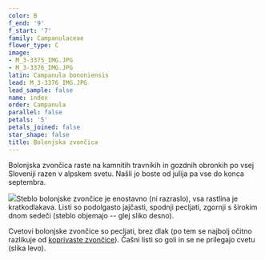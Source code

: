 ```yaml
---
color: B
f_end: '9'
f_start: '7'
family: Campanulaceae
flower_type: C
image:
- M_3-3375_IMG.JPG
- M_3-3376_IMG.JPG
latin: Campanula bononiensis
lead: M_3-3376_IMG.JPG
lead_sample: false
name: index
order: Campanula
parallel: false
petals: '5'
petals_joined: false
star_shape: false
title: Bolonjska zvončica
---
```

Bolonjska zvončica raste na kamnitih travnikih in gozdnih obronkih po vsej Sloveniji razen v alpskem svetu. Našli jo boste od julija pa vse do konca septembra.

![](http://www.zaplana.net/flowers/Campanulaceae/CampanulaBononiensis(BolonjskaZvoncica)/%s/M_3-3376_IMG.JPG)Steblo bolonjske zvončice je enostavno (ni razraslo), vsa rastlina je kratkodlakava. Listi so podolgasto jajčasti, spodnji pecljati, zgornji s širokim dnom sedeči (steblo objemajo -- glej sliko desno).

Cvetovi bolonjske zvončice so pecljati, brez dlak (po tem se najbolj očitno razlikuje od [koprivaste zvončice](../CampanulaTrachelium(KoprivastaZvoncica)/si_CampanulaTrachelium(KoprivastaZvoncica).asp)). Čašni listi so goli in se ne prilegajo cvetu (slika levo).

